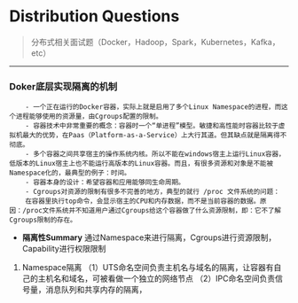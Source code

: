 # Distribution Questions
> 分布式相关面试题（Docker，Hadoop，Spark，Kubernetes，Kafka，etc）

---

### Doker底层实现隔离的机制
		- 一个正在运行的Docker容器，实际上就是启用了多个Linux Namespace的进程，而这个进程能够使用的资源量，由Cgroups配置的限制。
		- 容器技术中非常重要的概念：容器时一个“单进程”模型。敏捷和高性能时容器比较于虚拟机最大的优势，在Paas（Platform-as-a-Service）上大行其道。但其缺点就是隔离得不彻底。
		- 多个容器之间共享宿主的操作系统内核。所以不能在windows宿主上运行Linux容器，低版本的Linux宿主上也不能运行高版本的Linux容器。而且，有很多资源和对象是不能被Namespace化的，最典型的例子：时间。
		- 容器本身的设计：希望容器和应用能够同生命周期。
		- Cgroups对资源的限制有很多不完善的地方，典型的就行 /proc 文件系统的问题：
		在容器里执行top命令，会显示宿主的CPU和内存数据，而不是当前容器的数据。原因：/proc文件系统并不知道用户通过Cgroups给这个容器做了什么资源限制，即：它不了解Cgroups限制的存在。
- **隔离性Summary**
		通过Namespace来进行隔离，Cgroups进行资源限制，Capability进行权限限制
1. Namespace隔离
		（1）UTS命名空间负责主机名与域名的隔离，让容器有自己的主机名和域名，可被看做一个独立的网络节点
		（2）IPC命名空间负责信号量，消息队列和共享内存的隔离，